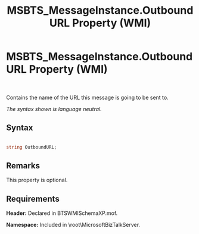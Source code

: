 ﻿---
title: MSBTS_MessageInstance.OutboundURL Property (WMI)
TOCTitle: MSBTS_MessageInstance.OutboundURL Property (WMI)
ms:assetid: e25ff873-b1d9-472e-9767-c38157441730
ms:mtpsurl: https://msdn.microsoft.com/library/Aa561560(v=BTS.80)
ms:contentKeyID: 51532949
ms.date: 08/30/2017
mtps_version: v=BTS.80
---

# MSBTS\_MessageInstance.OutboundURL Property (WMI)

 

Contains the name of the URL this message is going to be sent to.

*The syntax shown is language neutral.*

## Syntax

```C#
  
string OutboundURL;  
```

## Remarks

This property is optional.

## Requirements

**Header:** Declared in BTSWMISchemaXP.mof.

**Namespace:** Included in \\root\\MicrosoftBizTalkServer.


